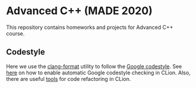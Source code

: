# Advanced C++ (MADE 2020)
This repository contains homeworks and projects for Advanced C++ course.

## Codestyle
Here we use the [clang-format](https://clang.llvm.org/docs/ClangFormatStyleOptions.html) utility to follow the [Google codestyle](https://google.github.io/styleguide/cppguide.html). See [here](https://www.jetbrains.com/help/clion/clangformat-as-alternative-formatter.html#clion-support) on how to enable automatic Google codestyle checking in CLion. Also, there are useful [tools](https://blog.jetbrains.com/clion/2014/12/refactorings-in-clion-be-safe-and-quick/) for code refactoring in CLion.
